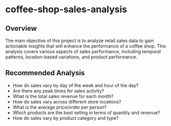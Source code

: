 # coffee-shop-sales-analysis

## Overview
The main objective of this project is to analyze retail sales data to gain actionable insights that will enhance the performance of a coffee shop. This analysis covers various aspects of sales performance, including temporal patterns, location-based variations, and product performance.

## Recommended Analysis

- How do sales vary by day of the week and hour of the day?
- Are there any peak times for sales activity?
- What is the total sales revenue for each month?
- How do sales vary across different store locations?
- What is the average price/order per person?
- Which products are the best selling in terms of quantity and revenue?
- How do sales vary by product category and type?
